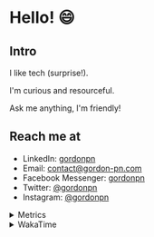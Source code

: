 # Hello! 😄

## Intro

I like tech (surprise!).

I'm curious and resourceful.

Ask me anything, I'm friendly!

## Reach me at

- LinkedIn: [gordonpn](https://www.linkedin.com/in/gordonpn/)
- Email: [contact@gordon-pn.com](mailto:contact@gordon-pn.com)
- Facebook Messenger: [gordonpn](https://www.messenger.com/t/Gordonpn)
- Twitter: [@gordonpn](https://twitter.com/Gordonpn)
- Instagram: [@gordonpn](https://www.instagram.com/gordonpn/)

<details>
  <summary>Metrics</summary>

  <img align="center" src="https://github.com/gordonpn/gordonpn/blob/master/github-metrics.svg" alt="GitHub Metrics">

</details>

<details>
  <summary>WakaTime</summary>

  <!--START_SECTION:waka-->
📊 **This Week I Spent My Time On** 

```text
💬 Programming Languages: 
Java                     7 hrs 59 mins       █████████████████░░░░░░░░   69.97 % 
XML                      2 hrs 50 mins       ██████░░░░░░░░░░░░░░░░░░░   24.83 % 
Makefile                 20 mins             █░░░░░░░░░░░░░░░░░░░░░░░░   03.00 % 
Brazil Dependency Config 13 mins             ░░░░░░░░░░░░░░░░░░░░░░░░░   01.95 % 
GitIgnore file           1 min               ░░░░░░░░░░░░░░░░░░░░░░░░░   00.24 % 

🔥 Editors: 
IntelliJ IDEA            11 hrs 25 mins      █████████████████████████   100.00 % 
```


 Last Updated on 14/10/2024 10:25:12 UTC
<!--END_SECTION:waka-->
</details>
